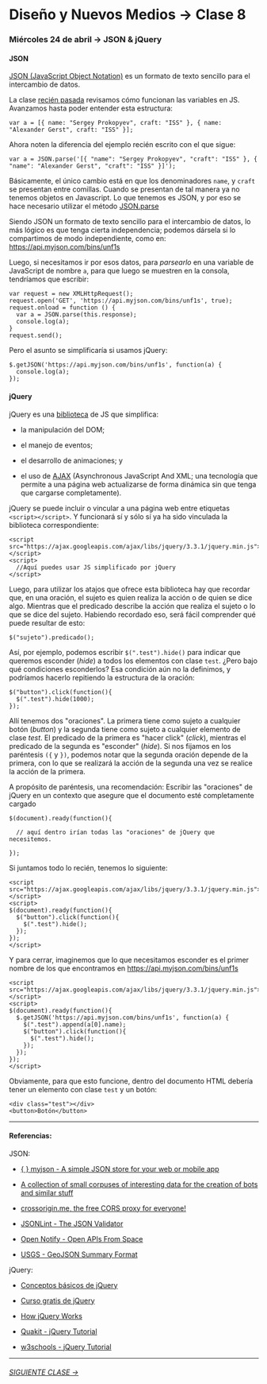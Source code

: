 # Diseño y Nuevos Medios → Clase 8  

### Miércoles 24 de abril → JSON & jQuery

#### JSON

[JSON (JavaScript Object Notation)](https://www.json.org/json-es.html) es un formato de texto sencillo para el intercambio de datos. 

La clase [recién pasada](https://github.com/profesorfaco/dno037-2019/tree/gh-pages/clase-07) revisamos cómo funcionan las variables en JS. Avanzamos hasta poder entender esta estructura:

```
var a = [{ name: "Sergey Prokopyev", craft: "ISS" }, { name: "Alexander Gerst", craft: "ISS" }];
```

Ahora noten la diferencia del ejemplo recién escrito con el que sigue: 

```
var a = JSON.parse('[{ "name": "Sergey Prokopyev", "craft": "ISS" }, { "name": "Alexander Gerst", "craft": "ISS" }]');
```

Básicamente, el único cambio está en que los denominadores `name`, y `craft` se presentan entre comillas. Cuando se presentan de tal manera ya no tenemos objetos en Javascript. Lo que tenemos es JSON, y por eso se hace necesario utilizar el método [JSON.parse](https://developer.mozilla.org/es/docs/Web/JavaScript/Referencia/Objetos_globales/JSON/parse)

Siendo JSON un formato de texto sencillo para el intercambio de datos, lo más lógico es que tenga cierta independencia; podemos dársela si lo compartimos de modo independiente, como en: https://api.myjson.com/bins/unf1s

Luego, si necesitamos ir por esos datos, para *parsearlo* en una variable de JavaScript de nombre `a`, para que luego se muestren en la consola, tendríamos que escribir: 

```
var request = new XMLHttpRequest();
request.open('GET', 'https://api.myjson.com/bins/unf1s', true);
request.onload = function () {
  var a = JSON.parse(this.response);
  console.log(a);
}
request.send();	
```

Pero el asunto se simplificaría si usamos jQuery:

```
$.getJSON('https://api.myjson.com/bins/unf1s', function(a) {
  console.log(a);
});
```

#### jQuery

jQuery es una [biblioteca](https://es.wikipedia.org/wiki/Biblioteca_(informática)) de JS que simplifica:

- la manipulación del DOM; 

- el manejo de eventos;

- el desarrollo de animaciones; y 

- el uso de [AJAX](https://www.codementor.io/sheena/ajax-tutorial-web-development-du107rzaq) (Asynchronous JavaScript And XML; una tecnología que permite a una página web actualizarse de forma dinámica sin que tenga que cargarse completamente).

jQuery se puede incluir o vincular a una página web entre etiquetas `<script></script>`. Y funcionará sí y sólo sí ya ha sido vinculada la biblioteca correspondiente: 

```
<script src="https://ajax.googleapis.com/ajax/libs/jquery/3.3.1/jquery.min.js"></script>
<script>
  //Aquí puedes usar JS simplificado por jQuery
</script>
```

Luego, para utilizar los atajos que ofrece esta biblioteca hay que recordar que, en una oración, el sujeto es quien realiza la acción o de quien se dice algo. Mientras que el predicado describe la acción que realiza el sujeto o lo que se dice del sujeto. Habiendo recordado eso, será fácil comprender qué puede resultar de esto: 

```$("sujeto").predicado();```

Así, por ejemplo, podemos escribir `$(".test").hide()` para indicar que queremos esconder (*hide*) a todos los elementos con clase `test`. ¿Pero bajo qué condiciones esconderlos? Esa condición aún no la definimos, y podríamos hacerlo repitiendo la estructura de la oración:
 
```
$("button").click(function(){
  $(".test").hide(1000);
});
```

Allí tenemos dos "oraciones". La primera tiene como sujeto a cualquier botón (*button*) y la segunda tiene como sujeto a cualquier elemento de clase *test*. El predicado de la primera es "hacer click" (*click*), mientras el predicado de la segunda es "esconder" (*hide*). Si nos fijamos en los paréntesis `({` y `})`, podemos notar que la segunda oración depende de la primera, con lo que se realizará la acción de la segunda una vez se realice la acción de la primera.

A propósito de paréntesis, una recomendación: Escribir las "oraciones" de jQuery en un contexto que asegure que el documento esté completamente cargado

```
$(document).ready(function(){

  // aquí dentro irían todas las "oraciones" de jQuery que necesitemos.

});
```

Si juntamos todo lo recién, tenemos lo siguiente: 

```
<script src="https://ajax.googleapis.com/ajax/libs/jquery/3.3.1/jquery.min.js"></script>
<script>
$(document).ready(function(){
  $("button").click(function(){
    $(".test").hide();
  });
});
</script>
```

Y para cerrar, imaginemos que lo que necesitamos esconder es el primer nombre de los que encontramos en https://api.myjson.com/bins/unf1s

```
<script src="https://ajax.googleapis.com/ajax/libs/jquery/3.3.1/jquery.min.js"></script>
<script>
$(document).ready(function(){
  $.getJSON('https://api.myjson.com/bins/unf1s', function(a) {
    $(".test").append(a[0].name);
    $("button").click(function(){
      $(".test").hide();
    });
  });
});
</script>
```

Obviamente, para que esto funcione, dentro del documento HTML debería tener un elemento con clase `test` y un botón: 

```
<div class="test"></div>
<button>Botón</button>
```

- - - - - - -

#### Referencias:

JSON:

- [{ } myjson - A simple JSON store for your web or mobile app](http://myjson.com/)

- [A collection of small corpuses of interesting data for the creation of bots and similar stuff](https://github.com/dariusk/corpora)

- [crossorigin.me, the free CORS proxy for everyone!](https://corsproxy.github.io/)

- [JSONLint - The JSON Validator](https://jsonlint.com/)

- [Open Notify - Open APIs From Space](http://open-notify.org/)

- [USGS - GeoJSON Summary Format](https://earthquake.usgs.gov/earthquakes/feed/v1.0/geojson.php)

jQuery:

- [Conceptos básicos de jQuery](https://www.arkaitzgarro.com/jquery/capitulo-3.html#conceptos-basicos-de-jquery)

- [Curso gratis de jQuery](https://codigofacilito.com/cursos/jquery)

- [How jQuery Works](https://learn.jquery.com/about-jquery/how-jquery-works/)

- [Quakit - jQuery Tutorial](https://www.quackit.com/jquery/tutorial/what_is_jquery.cfm)

- [w3schools - jQuery Tutorial](https://www.w3schools.com/jquery/default.asp)


- - - - - - - 

###### [SIGUIENTE CLASE →](https://github.com/profesorfaco/dno037-2019/tree/gh-pages/clase-09)
